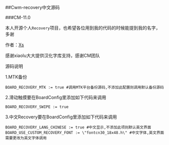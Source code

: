 ##Cwm-recovery中文源码

###CM-11.0

本人开源个人`Recovery`项目，也希望各位用到我的代码的时候能提到我的名字，多谢

作者：[Xs](http://www.weibo.com/acexs)

感谢xiaolu大大提供汉化字库支持，感谢CM团队

源码说明

1.MTK备份
```
BOARD_RECOVERY_MTK := true #调用MTK平台备份源码,不添加此配置则调用默认备份源码
```

2.滑动触摸要在BoardConfig里添加如下代码来调用
```
BOARD_RECOVERY_SWIPE := true
```

3.中文Recovery要在BoardConfig里添加如下代码来调用
```
BOARD_RECOVERY_LANG_CHINESE := true #中文显示,不添加此项则默认英文界面
BOARD_USE_CUSTOM_RECOVERY_FONT := \"fontcn30_18x48.h\" #中文字体,英文界面需要更改为英文字体调用
```
